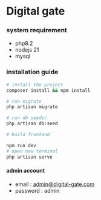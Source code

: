 # Digital gate

### system requirement

-   php8.2
-   nodejs 21
-   mysql

### installation guide

```bash
# install the project
composer install && npm install

# run migrate
php artisan migrate

# run db seeder
php artisan db:seed

# build frontend

npm run dev
# open new terminal
php artisan serve

```

#### admin account

-   email : admin@digital-gate.com
-   password : admin
